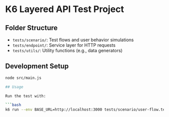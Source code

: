 # K6 Layered API Test Project

## Folder Structure

- `tests/scenario/`: Test flows and user behavior simulations
- `tests/endpoint/`: Service layer for HTTP requests
- `tests/utils/`: Utility functions (e.g., data generators)

## Development Setup

```bash
node src/main.js

## Usage

Run the test with:

```bash
k6 run --env BASE_URL=http://localhost:3000 tests/scenario/user-flow.test.js
